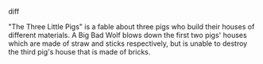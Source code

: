 diff

"The Three Little Pigs" is a fable about three pigs who build their houses of different materials. A Big Bad Wolf blows down the first two pigs' houses which are made of straw and sticks respectively, but is unable to destroy the third pig's house that is made of bricks.